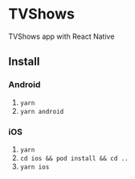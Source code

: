 # TVShows
TVShows app with React Native

## Install

### Android
1. `yarn`
2. `yarn android`

### iOS
1. `yarn`
2. `cd ios && pod install && cd ..`
3. `yarn ios`
